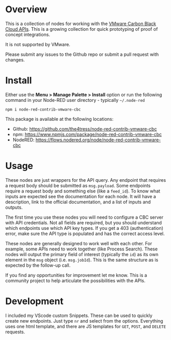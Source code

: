 # Overview

This is a collection of nodes for working with the [VMware Carbon Black Cloud APIs](https://developer.carbonblack.com). This is a growing collection for quick prototyping of proof of concept integrations.

It is not supported by VMware.

Please submit any issues to the Github repo or submit a pull request with changes.

# Install

Either use the **Menu > Manage Palette > Install** option or run the following command in your Node-RED user directory - typically `~/.node-red`

    npm i node-red-contrib-vmware-cbc

This package is available at the following locations:
 - Github: https://github.com/the4tress/node-red-contrib-vmware-cbc
 - npm: https://www.npmjs.com/package/node-red-contrib-vmware-cbc
 - NodeRED: https://flows.nodered.org/node/node-red-contrib-vmware-cbc

# Usage

These nodes are just wrappers for the API query. Any endpoint that requires a request body should be submitted as `msg.payload`. Some endpoints require a request body and something else (like a `feed_id`). To know what inputs are expected see the documentation for each node. It will have a description, link to the official documentation, and a list of inputs and outputs.

The first time you use these nodes you will need to configure a CBC server with API credentials. Not all fields are required, but you should understand which endpoints use which API key types. If you get a 403 (authentication) error, make sure the API type is populated and has the correct access level.

These nodes are generally designed to work well with each other. For example, some APIs need to work together (like Process Search). These nodes will output the primary field of interest (typically the `id`) as its own element in the `msg` object (i.e. `msg.jobId`). This is the same structure as is expected by the follow-up call.

If you find any opportunities for improvement let me know. This is a community project to help articulate the possibilities with the APIs.

# Development

I included my VScode custom Snippets. These can be used to quickly create new endpoints. Just type `nr` and select from the options. Everything uses one html template, and there are JS templates for `GET`, `POST`, and `DELETE` requests.